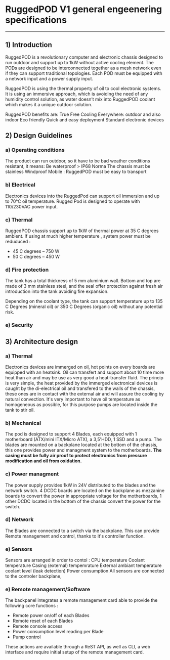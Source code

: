 # RuggedPOD V1 general engeenering specifications #

----------

## 1) Introduction ##

RuggedPOD is a revolutionary computer and electronic chassis designed to run outdoor and support up to 1kW without active cooling element. The PODs are designed to be interconnected together as a mesh network even if they can support traditional topologies. Each POD must be equipped with a network input and a power supply input. 

RuggedPOD is using the thermal property of oil to cool electronic systems. It is using an immersive approach, which is avoiding the need of any humidity control solution, as water doesn’t mix into RuggedPOD coolant which makes it a unique outdoor solution.

RuggedPOD benefits are:
True Free Cooling
Everywhere: outdoor and also indoor 
Eco friendly
Quick and easy deployment
Standard electronic devices

## 2) Design Guidelines ##

### a) Operating conditions ###

The product can run outdoor, so it have to be bad weather conditions resistant, it means:
Be waterproof > IP68 Norma
The chassis must be stainless
Windproof
Mobile : RuggedPOD must be easy to transport

### b) Electrical ###

Electronics devices into the RuggedPod can support oil immersion and up to 70°C oil temperature. Rugged Pod is designed to operate with 110/230VAC power input. 

### c) Thermal ###

RuggedPOD chassis support up to 1kW of thermal power at 35 C degrees ambient. If using at much higher temperature , system power must be reduduced :

- 45 C degrees – 750 W
- 50 C degrees – 450 W

### d) Fire protection ###

The tank has a total thickness of 5 mm aluminium wall. Bottom and top are made of 3 mm stainless steel, and the seal offer protection against fresh air introduction into the tank avoiding fire expansion. 

Depending on the coolant type, the tank can support temperature up to 135 C Degrees (mineral oil) or 350 C Degrees (organic oil) without any potential risk.

### e) Security ###

## 3) Architecture design ##

### a) Thermal ###

Electronics devices are immerged on oil, hot points on every boards are equipped with an heatsink.
Oil can transfert and support about 10 time more heat than air and may be use as very good a heat-transfer fluid.
The princip is very simple, the heat provided by the immerged electronical devices is caught by the di-electrical oil and transfered to the walls of the chassis, these ones are in contact with the external air and will assure the cooling by natural convection.
It's very important to have oil temperature as homogeneous as possible, for this purpose pumps are located inside the tank to stir oil.

### b) Mechanical ###

The pod is designed to support 4 Blades, each equipped with 1 motherboard (ATX/mini ITX/Micro ATX), a 3,5'HDD, 1 SSD and a pump.
The blades are mounted on a backplane located at the bottom of the chassis, this one provides power and managment system to the motherboards.
**The casing must be fully air proof to protect electronics from pressure modification and oil from oxidation.**

### c) Power managment ###

The power supply provides 1kW in 24V distributed to the blades and the network switch.
4 DCDC boards are located on the backplane as mezzanine boards to convert the power in appropriate voltage for the motherboards, 1 other DCDC located in the bottom of the chassis convert the power for the switch.

### d) Network ###

The Blades are connected to a switch via the backplane. This can provide Remote management and control, thanks to it's controller function.

### e) Sensors ###

Sensors are arranged in order to contol :
CPU temperature
Coolant temperature
Casing (external) tempemrature
External ambiant temperature
coolant level (leak detection)
Power consumption
All sensors are connected to the controler backplane,

### e) Remote management/Software ###

The backpanel integrates a remote management card able to provide the following core functions :

- Remote power on/off of each Blades
- Remote reset of each Blades
- Remote console access 
- Power consumption level reading per Blade
- Pump control

These actions are available through a ReST API, as well as CLI, a web interface and require initial setup of the remote management card.
